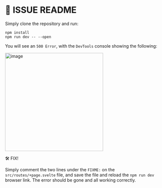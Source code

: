 # 🔴 ISSUE README

Simply clone the repository and run:

```
npm install
npm run dev -- --open
```

You will see an `500 Error`, with the `DevTools` console showing the following:

<img width="320" alt="image" src="https://user-images.githubusercontent.com/20924663/219874310-25479066-68bf-4144-aab9-26240a3cc861.png">

🛠️ FIX!

Simply comment the two lines under the `FIXME:` on the `src/routes/+page.svelte` file, and save the file and reload the `npm run dev` browser link.
The error should be gone and all working correctly.